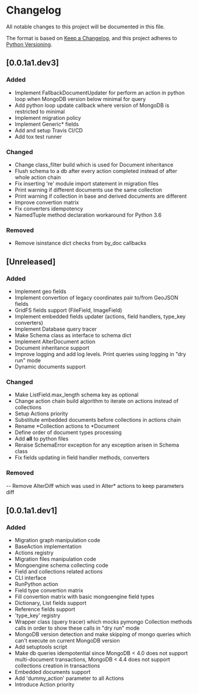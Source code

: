 # Changelog
All notable changes to this project will be documented in this file.

The format is based on [Keep a Changelog](https://keepachangelog.com/en/1.0.0/),
and this project adheres to
[Python Versioning](https://www.python.org/dev/peps/pep-0440/#public-version-identifiers).

## [0.0.1a1.dev3]
### Added
- Implement FallbackDocumentUpdater for perform an action in python loop when MongoDB version
  below minimal for query
- Add python loop update callback where version of MongoDB is restricted to minimal
- Implement migration policy
- Implement Generic* fields
- Add and setup Travis CI/CD
- Add tox test runner

### Changed
- Change class_filter build which is used for Document inheritance
- Flush schema to a db after every action completed instead of after whole action chain
- Fix inserting 're' module import statement in migration files
- Print warning if different documents use the same collection
- Print warning if collection in base and derived documents are different
- Improve convertion matrix
- Fix converters idempotency
- NamedTuple method declaration workaround for Python 3.6

### Removed
- Remove isinstance dict checks from by_doc callbacks


## [Unreleased]
### Added
- Implement geo fields
- Implement convertion of legacy coordinates pair to/from GeoJSON fields
- GridFS fields support (FileField, ImageField)
- Implement embedded fields updater (actions, field handlers, type_key converters)
- Implement Database query tracer
- Make Schema class as interface to schema dict
- Implement AlterDocument action
- Document inheritance support
- Improve logging and add log levels. Print queries using logging in "dry run" mode
- Dynamic documents support

### Changed
- Make ListField.max_length schema key as optional
- Change action chain build algorithm to iterate on actions instead of collections
- Setup Actions priority
- Substitute embedded documents before collections in actions chain
- Rename *Collection actions to *Document
- Define order of document types processing
- Add __all__ to python files
- Reraise SchemaError exception for any exception arisen in Schema class
- Fix fields updating in field handler methods, converters

### Removed
-- Remove AlterDiff which was used in Alter* actions to keep parameters diff


## [0.0.1a1.dev1]
### Added
- Migration graph manipulation code
- BaseAction implementation
- Actions registry
- Migration files manipulation code
- Mongoengine schema collecting code
- Field and collections related actions
- CLI interface
- RunPython action
- Field type convertion matrix
- Fill convertion matrix with basic mongoengine field types
- Dictionary, List fields support
- Reference fields support
- 'type_key' registry
- Wrapper class (query tracer) which mocks pymongo Collection methods calls in order to show these
  calls in "dry run" mode
- MongoDB version detection and make skipping of mongo queries which can't execute on current
  MongoDB version
- Add setuptools script
- Make db queries idempotential since MongoDB < 4.0 does not support multi-document transactions,
  MongoDB < 4.4 does not support collections creation in transactions
- Embedded documents support
- Add 'dummy_action' parameter to all Actions
- Introduce Action priority
